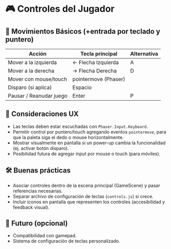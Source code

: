 # 🎮 Controles del Jugador

## 🎯 Movimientos Básicos (+entrada por teclado y puntero)

| Acción                  | Tecla principal      | Alternativa |
| ----------------------- | -------------------- | ----------- |
| Mover a la izquierda    | ← Flecha Izquierda   | A           |
| Mover a la derecha      | → Flecha Derecha     | D           |
| Mover con mouse/touch   | pointermove (Phaser) |             |
| Disparo (si aplica)     | Espacio              |             |
| Pausar / Reanudar juego | Enter                | P           |

## 🧠 Consideraciones UX

* Las teclas deben estar escuchadas con `Phaser.Input.Keyboard`.
* Permitir control por puntero/touch agregando eventos `pointermove`, para que la paleta siga el dedo o mouse horizontalmente.
* Mostrar visualmente en pantalla si un power-up cambia la funcionalidad (ej. activar botón disparo).
* Posibilidad futura de agregar input por mouse o touch (para móviles).

## 🛠 Buenas prácticas

* Asociar controles dentro de la escena principal (GameScene) y pasar referencias necesarias.
* Separar archivo de configuración de teclas (`controls.js`) si crece.
* Incluir íconos en pantalla que representen los controles (accesibilidad y feedback visual).

## 🧪 Futuro (opcional)

* Compatibilidad con gamepad.
* Sistema de configuración de teclas personalizado.
